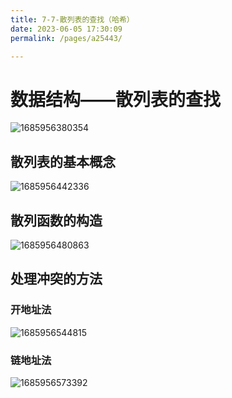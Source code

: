 ```yaml
---
title: 7-7-散列表的查找（哈希）
date: 2023-06-05 17:30:09
permalink: /pages/a25443/

---
```

数据结构——散列表的查找
============

![1685956380354](/assets/1685956380354.png)

## **散列表的基本概念**

![1685956442336](/assets/1685956442336.png)

## **散列函数的构造**

![1685956480863](/assets/1685956480863.png)

## **处理冲突的方法**

### 开地址法

![1685956544815](/assets/1685956544815.png)

###   链地址法

![1685956573392](/assets/1685956573392.png)